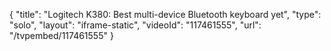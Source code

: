 {
    "title": "Logitech K380: Best multi-device Bluetooth keyboard yet",
    "type": "solo",
    "layout": "iframe-static",
    "videoId": "117461555",
    "url": "\/tvpembed\/117461555"
}